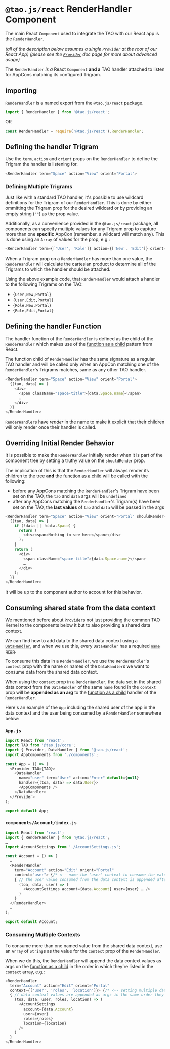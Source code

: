 # `@tao.js/react` RenderHandler Component

The main React `Component` used to integrate the TAO with our React app is the `RenderHandler`.

_(all of the description below assumes a single `Provider` at the root of our React App)_
_(please see the [`Provider`](provider.md#advanced-usage) doc page for more about advanced usage)_

The `RenderHandler` _is a_ React `Component` **and a** TAO handler attached to listen for AppCons
matching its configured Trigram.

## importing

`RenderHandler` is a named export from the `@tao.js/react` package.

```javascript
import { RenderHandler } from '@tao.js/react';
```

OR

```javascript
const RenderHandler = require('@tao.js/react').RenderHandler;
```

## Defining the handler Trigram

Use the `term`, `action` and `orient` props on the `RenderHandler` to define the Trigram the handler
is listening for.

```javascript
<RenderHandler term="Space" action="View" orient="Portal">
```

### Defining Multiple Trigrams

Just like with a standard TAO handler, it's possible to use wildcard definitions for the Trigram
of our `RenderHandler`.  This is done by either ommitting the Trigram prop for the desired wildcard
or by providing an empty string (`""`) as the prop value.

Additionally, as a convenience provided in the `@tao.js/react` package, all components can specify
multiple values for any Trigram prop to capture more than one **specific** AppCon (remember, a
wildcard will match any).  This is done using an `Array` of values for the prop, e.g.:

```javascript
<RencerHandler term={['User', 'Role']} action={['New', 'Edit']} orient="Portal">
```

When a Trigram prop on a `RenderHandler` has more than one value, the `RenderHandler` will calculate
the cartesian product to determine all of the Trigrams to which the handler should be attached.

Using the above example code, that `RenderHandler` would attach a handler to the following Trigrams
on the TAO:

* `{User,New,Portal}`
* `{User,Edit,Portal}`
* `{Role,New,Portal}`
* `{Role,Edit,Portal}`

## Defining the handler Function

The handler function of the `RenderHandler` is defined as the child of the `RenderHandler` which
makes use of the [function as a child](https://reactjs.org/docs/render-props.html#using-props-other-than-render)
pattern from React.

The function child of `RenderHandler` has the same signature as a regular TAO handler and will be
called only when an AppCon matching one of the `RenderHandler`'s Trigrams matches, same as any other
TAO handler.

```javascript
<RenderHandler term="Space" action="View" orient="Portal">
  {(tao, data) => (
    <div>
      <span className="space-title">{data.Space.name}</span>
      …
    </div>
  )}
</RenderHandler>
```

`RenderHandler`s have _render_ in the name to make it explicit that their children will only
render once their handler is called.

## Overriding Initial Render Behavior

It is possible to make the `RenderHandler` initially render when it is part of the component
tree by setting a truthy value on the `shouldRender` prop.

The implication of this is that the `RenderHandler` will always render its children to the tree
**and** the [function as a child](https://reactjs.org/docs/render-props.html#using-props-other-than-render)
will be called with the following:

* before any AppCons matching the `RenderHandler`'s Trigram have been set on the TAO, the
  `tao` and `data` args will be `undefined`
* after any AppCons matching the `RenderHandler`'s Trigram(s) have been set on the TAO, the
  **last values** of `tao` and `data` will be passed in the args

```javascript
<RenderHandler term="Space" action="View" orient="Portal" shouldRender={true}>
  {(tao, data) => {
    if (!data || !data.Space) {
      return (
        <div><span>Nothing to see here</span></div>
      );
    }
    return (
      <div>
        <span className="space-title">{data.Space.name}</span>
        …
      </div>
    );
  }}
</RenderHandler>
```

It will be up to the component author to account for this behavior.

## Consuming shared state from the data context

We mentioned before about [`Provider`](provider.md)s not just providing the common TAO Kernel
to the components below it but to also providing a shared data context.

We can find how to add data to the shared data context using a [`DataHandler`](data-handler.md),
and when we use this, every `DataHandler` has a required [`name` prop](data-handler.md#defining-the-data-context-name).

To consume this data in a `RenderHandler`, we use the `RenderHandler`'s `context` prop with the
name or names of the `DataHandler`s we want to consume data from the shared data context.

When using the `context` prop in a `RenderHandler`, the data set in the shared data context
from the `DataHandler` of the same `name` found in the `context` prop will be **appended as an arg**
to the [function as a child](https://reactjs.org/docs/render-props.html#using-props-other-than-render)
handler of the `RenderHandler`.

Here's an example of the `App` including the shared user of the app in the data context and the
user being consumed by a `RenderHandler` somewhere below:

### `App.js`

```javascript
import React from 'react';
import TAO from '@tao.js/core';
import { Provider, DataHandler } from '@tao.js/react';
import AppComponents from './components';

const App = () => (
  <Provider TAO={TAO}>
    <DataHandler
      name="user" term="User" action="Enter" default={null}
      handler={(toa, data) => data.User}>
      <AppComponents />
    </DataHandler>
  </Provider>
);

export default App;
```

### `components/Account/index.js`

```javascript
import React from 'react';
import { RenderHandler } from '@tao.js/react';
…
import AccountSettings from './AccountSettings.js';

const Account = () => (
  …
  <RenderHandler
    term="Account" action="Edit" orient="Portal"
    context="user"> {/* <-- name the 'user' context to consume the value set above */}
    { // the user value consumed from the data context is appended after the standard tao, data args
      (toa, data, user) => (
        <AccountSettings account={data.Account} user={user} … />
      )
    }
  </RenderHandler>
  …
);

export default Account;
```

### Consuming Multiple Contexts

To consume more than one named value from the shared data context, use an `Array` of `String`s
as the value for the `context` prop of the `RenderHandler`.

When we do this, the `RenderHandler` will append the data context values as args on the
[function as a child](https://reactjs.org/docs/render-props.html#using-props-other-than-render)
in the order in which they're listed in the `context` array, e.g.:

```javascript
<RenderHandler
  term="Account" action="Edit" orient="Portal"
  context={['user', 'roles', 'location']}> {/* <-- setting multiple data context values to consume */}
  { // data context values are appended as args in the same order they are set in the context prop
    (toa, data, user, roles, location) => (
      <AccountSettings
        account={data.Account}
        user={user}
        roles={roles}
        location={location}
      />
    )
  }
</RenderHandler>
```
